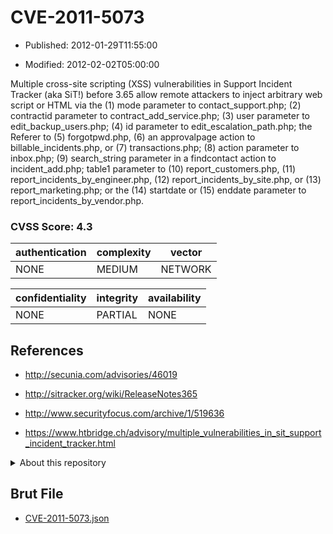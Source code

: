 # CVE-2011-5073

- Published: 2012-01-29T11:55:00

- Modified: 2012-02-02T05:00:00

Multiple cross-site scripting (XSS) vulnerabilities in Support Incident Tracker (aka SiT!) before 3.65 allow remote attackers to inject arbitrary web script or HTML via the (1) mode parameter to contact_support.php; (2) contractid parameter to contract_add_service.php; (3) user parameter to edit_backup_users.php; (4) id parameter to edit_escalation_path.php; the Referer to (5) forgotpwd.php, (6) an approvalpage action to billable_incidents.php, or (7) transactions.php; (8) action parameter to inbox.php; (9) search_string parameter in a findcontact action to incident_add.php; table1 parameter to (10) report_customers.php, (11) report_incidents_by_engineer.php, (12) report_incidents_by_site.php, or (13) report_marketing.php; or the (14) startdate or (15) enddate parameter to report_incidents_by_vendor.php.

### CVSS Score: **4.3**

| authentication | complexity | vector |
| --- | --- | --- |
| NONE | MEDIUM | NETWORK |

| confidentiality | integrity | availability |
| --- | --- | --- |
| NONE | PARTIAL | NONE |

## References

* http://secunia.com/advisories/46019

* http://sitracker.org/wiki/ReleaseNotes365

* http://www.securityfocus.com/archive/1/519636

* https://www.htbridge.ch/advisory/multiple_vulnerabilities_in_sit_support_incident_tracker.html

<details>
<summary>About this repository</summary> 

  This repository is part of the project [Live Hack CVE](https://github.com/Live-Hack-CVE). Main website can be found [www.live-hack.org](https://www.live-hack.org) 
  
  Made by [Sn0wAlice](https://github.com/Sn0wAlice) for the people that care about security and need to have a feed of the latest CVEs. Hope you enjoy it, don't forget to star the repo and follow me on [Twitter](https://twitter.com/Sn0wAlice) and [Github](https://github.com/Sn0wAlice). And that is my [personnal website](https://www.alice-snow.me/)

  - [Home Page](https://github.com/Live-Hack-CVE)
  - [Framework](https://github.com/Live-Hack-CVE/cve-framework)
  - [CVE database](https://github.com/Live-Hack-CVE/full_database)
  - [Changelog](https://github.com/Live-Hack-CVE/Changelog)
</details>

## Brut File

* [CVE-2011-5073.json](https://raw.githubusercontent.com/Live-Hack-CVE/full_database/main/cves/2011/CVE-2011-5073.json)

